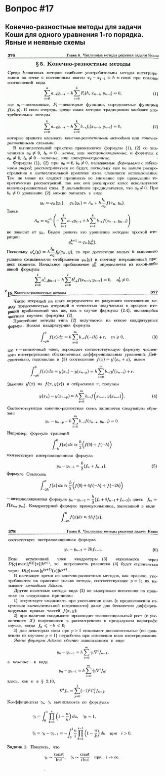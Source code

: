 # Вопрос #17

## Конечно-разностные методы для задачи Коши для одного уравнения 1-го порядка. Явные и неявные схемы

![](README_files/1.jpg)<br>
![](README_files/2.jpg)<br>
![](README_files/3.jpg)<br>

